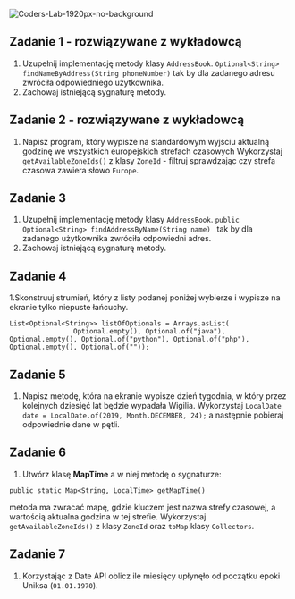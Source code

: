 ![Coders-Lab-1920px-no-background](https://user-images.githubusercontent.com/152855/73064373-5ed69780-3ea1-11ea-8a71-3d370a5e7dd8.png)


## Zadanie 1 - rozwiązywane z wykładowcą

1. Uzupełnij implementację metody klasy `AddressBook`.
```Optional<String> findNameByAddress(String phoneNumber)```
tak by dla zadanego adresu zwróciła odpowiedniego użytkownika.
2. Zachowaj istniejącą sygnaturę metody.

## Zadanie 2 - rozwiązywane z wykładowcą

1. Napisz program, który wypisze na standardowym wyjściu aktualną godzinę we wszystkich europejskich strefach czasowych
 Wykorzystaj `getAvailableZoneIds()` z klasy `ZoneId` - filtruj sprawdzając czy strefa czasowa zawiera słowo `Europe`.

## Zadanie 3

1. Uzupełnij implementację metody klasy `AddressBook`.
```public Optional<String> findAddressByName(String name) ```
tak by dla zadanego użytkownika zwróciła odpowiedni adres.
2. Zachowaj istniejącą sygnaturę metody.

## Zadanie 4

1.Skonstruuj strumień, który z listy podanej poniżej wybierze i wypisze na ekranie tylko niepuste łańcuchy.
````
List<Optional<String>> listOfOptionals = Arrays.asList(
                Optional.empty(), Optional.of("java"), Optional.empty(), Optional.of("python"), Optional.of("php"), Optional.empty(), Optional.of(""));
````

## Zadanie 5

1. Napisz metodę, która na ekranie wypisze dzień tygodnia, w który przez kolejnych dziesięć lat będzie wypadała Wigilia.
Wykorzystaj `LocalDate date = LocalDate.of(2019, Month.DECEMBER, 24);` a następnie pobieraj odpowiednie dane w pętli.

## Zadanie 6

1. Utwórz klasę **MapTime** a w niej metodę o sygnaturze:
````
public static Map<String, LocalTime> getMapTime()
````
metoda ma zwracać mapę, gdzie kluczem jest nazwa strefy czasowej, a wartością aktualna godzina w tej strefie.
 Wykorzystaj `getAvailableZoneIds()` z klasy `ZoneId`  oraz `toMap` klasy `Collectors`.

## Zadanie 7

1.  Korzystając z Date API oblicz ile miesięcy upłynęło od początku epoki Uniksa (`01.01.1970`).
